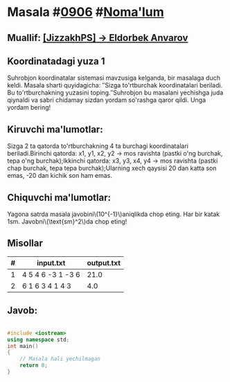
<h1>Masala #<a href="https://robocontest.uz/tasks/0906">0906</a> #<a href="https://robocontest.uz/tasks?category=1">Noma'lum</a></h1>
<h2> Muallif: <a href="https://robocontest.uz/profile/classy_blog">[JizzakhPS] -> Eldorbek Anvarov</a></h2>
<h2>Koordinatadagi yuza 1</h2>
<p>Suhrobjon koordinatalar sistemasi mavzusiga kelganda, bir masalaga duch keldi. Masala sharti quyidagicha: ″Sizga to'rtburchak koordinatalari beriladi. Bu to'rtburchakning yuzasini toping.″Suhrobjon bu masalani yechishga juda qiynaldi va sabri chidamay sizdan yordam so'rashga qaror qildi. Unga yordam bering!</p>
<h2>Kiruvchi ma'lumotlar:</h2>
<p>Sizga 2 ta qatorda to'rtburchakning 4 ta burchagi koordinatalari beriladi.Birinchi qatorda: x1, y1, x2, y2 -> mos ravishta (pastki o'ng burchak, tepa o'ng burchak);Ikkinchi qatorda: x3, y3, x4, y4 -> mos ravishta (pastki chap burchak, tepa tepa burchak);Ularning xech qaysisi 20 dan katta son emas, -20 dan kichik son ham emas.</p>
<h2>Chiquvchi ma'lumotlar:</h2>
<p>Yagona satrda masala javobini\(10^{-1}\)aniqlikda chop eting. Har bir katak 1sm. Javobni\(\text{sm}^2\)da chop eting!</p>
<h2>Misollar</h2>
<table>
    <thead>
        <tr>
            <th>#</th>
            <th>input.txt</th>
            <th>output.txt</th>
        </tr>
    </thead>
    <tbody>
            <tr>
                <td>1</td>
                <td>4 5 4 6
-3 1 -3 6</td>
                <td>21.0</td>
            </tr>
            <tr>
                <td>2</td>
                <td>6 1 6 3
4 1 4 3</td>
                <td>4.0</td>
            </tr>
    </tbody>
    </table>
    
<h2>Javob:</h2>

######
```cpp
#include <iostream>
using namespace std;
int main()
{
    // Masala hali yechilmagan
    return 0;
}
```
